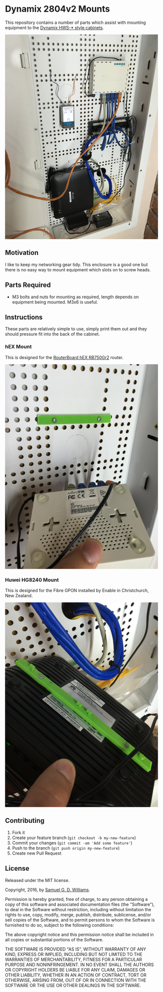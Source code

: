 # Dynamix 2804v2 Mounts

This repository contains a number of parts which assist with mounting equipment to the [Dynamix HWS-* style cabinets]([http://www.dynamix.co.nz/home/netwbs/shw100/HWS-2804V2](https://www.dynamix.co.nz/78245)).

![2804 Cabinet with Equipment](photos/IMG_7216.jpg)

## Motivation

I like to keep my networking gear tidy. This enclosure is a good one but there is no easy way to mount equipment which slots on to screw heads.

## Parts Required

- M3 bolts and nuts for mounting as required, length depends on equipment being mounted. M3x6 is useful.

## Instructions

These parts are relatively simple to use, simply print them out and they should pressure fit into the back of the cabinet.

### hEX Mount

This is designed for the [RouterBoard hEX RB750Gr2](http://routerboard.com/RB750Gr2) router.

![2804 Cabinet with Equipment](photos/IMG_7217.jpg)

### Huwei HG8240 Mount

This is designed for the Fibre GPON installed by Enable in Christchurch, New Zealand.

![2804 Cabinet with Equipment](photos/IMG_7219.jpg)

## Contributing

1. Fork it
2. Create your feature branch (`git checkout -b my-new-feature`)
3. Commit your changes (`git commit -am 'Add some feature'`)
4. Push to the branch (`git push origin my-new-feature`)
5. Create new Pull Request

## License

Released under the MIT license.

Copyright, 2016, by [Samuel G. D. Williams](http://www.codeotaku.com/samuel-williams).

Permission is hereby granted, free of charge, to any person obtaining a copy of this software and associated documentation files (the "Software"), to deal in the Software without restriction, including without limitation the rights to use, copy, modify, merge, publish, distribute, sublicense, and/or sell copies of the Software, and to permit persons to whom the Software is furnished to do so, subject to the following conditions:

The above copyright notice and this permission notice shall be included in all copies or substantial portions of the Software.

THE SOFTWARE IS PROVIDED "AS IS", WITHOUT WARRANTY OF ANY KIND, EXPRESS OR IMPLIED, INCLUDING BUT NOT LIMITED TO THE WARRANTIES OF MERCHANTABILITY, FITNESS FOR A PARTICULAR PURPOSE AND NONINFRINGEMENT. IN NO EVENT SHALL THE AUTHORS OR COPYRIGHT HOLDERS BE LIABLE FOR ANY CLAIM, DAMAGES OR OTHER LIABILITY, WHETHER IN AN ACTION OF CONTRACT, TORT OR OTHERWISE, ARISING FROM, OUT OF OR IN CONNECTION WITH THE SOFTWARE OR THE USE OR OTHER DEALINGS IN THE SOFTWARE.
